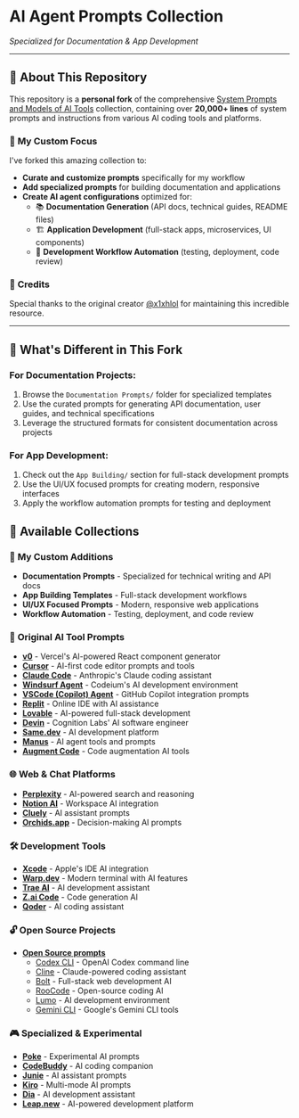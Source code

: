 # **AI Agent Prompts Collection**

_Specialized for Documentation & App Development_

---

## 🎯 **About This Repository**

This repository is a **personal fork** of the comprehensive [System Prompts and Models of AI Tools](https://github.com/x1xhlol/system-prompts-and-models-of-ai-tools) collection, containing over **20,000+ lines** of system prompts and instructions from various AI coding tools and platforms.

### 🚀 **My Custom Focus**

I've forked this amazing collection to:

- **Curate and customize prompts** specifically for my workflow
- **Add specialized prompts** for building documentation and applications
- **Create AI agent configurations** optimized for:
  - 📚 **Documentation Generation** (API docs, technical guides, README files)
  - 🏗️ **Application Development** (full-stack apps, microservices, UI components)
  - 🔧 **Development Workflow Automation** (testing, deployment, code review)

### 🙏 **Credits**

Special thanks to the original creator [@x1xhlol](https://github.com/x1xhlol) for maintaining this incredible resource.

---

## 🌟 **What's Different in This Fork**

### For Documentation Projects:

1. Browse the `Documentation Prompts/` folder for specialized templates
2. Use the curated prompts for generating API documentation, user guides, and technical specifications
3. Leverage the structured formats for consistent documentation across projects

### For App Development:

1. Check out the `App Building/` section for full-stack development prompts
2. Use the UI/UX focused prompts for creating modern, responsive interfaces
3. Apply the workflow automation prompts for testing and deployment

## 📂 Available Collections

### 🎯 **My Custom Additions**

- **Documentation Prompts** - Specialized for technical writing and API docs
- **App Building Templates** - Full-stack development workflows
- **UI/UX Focused Prompts** - Modern, responsive web applications
- **Workflow Automation** - Testing, deployment, and code review

### 🔧 **Original AI Tool Prompts**

- [**v0**](./v0%20Prompts%20and%20Tools/) - Vercel's AI-powered React component generator
- [**Cursor**](./Cursor%20Prompts/) - AI-first code editor prompts and tools
- [**Claude Code**](./Claude%20Code/) - Anthropic's Claude coding assistant
- [**Windsurf Agent**](./Windsurf/) - Codeium's AI development environment
- [**VSCode (Copilot) Agent**](./VSCode%20Agent/) - GitHub Copilot integration prompts
- [**Replit**](./Replit/) - Online IDE with AI assistance
- [**Lovable**](./Lovable/) - AI-powered full-stack development
- [**Devin**](./Devin%20AI/) - Cognition Labs' AI software engineer
- [**Same.dev**](./Same.dev/) - AI development platform
- [**Manus**](./Manus%20Agent%20Tools%20&%20Prompt/) - AI agent tools and prompts
- [**Augment Code**](./Augment%20Code/) - Code augmentation AI tools

### 🌐 **Web & Chat Platforms**

- [**Perplexity**](./Perplexity/) - AI-powered search and reasoning
- [**Notion AI**](./NotionAi/) - Workspace AI integration
- [**Cluely**](./Cluely/) - AI assistant prompts
- [**Orchids.app**](./Orchids.app/) - Decision-making AI prompts

### 🛠 **Development Tools**

- [**Xcode**](./Xcode/) - Apple's IDE AI integration
- [**Warp.dev**](./Warp.dev/) - Modern terminal with AI features
- [**Trae AI**](./Trae/) - AI development assistant
- [**Z.ai Code**](./Z.ai%20Code/) - Code generation AI
- [**Qoder**](./Qoder/) - AI coding assistant

### 🔓 **Open Source Projects**

- [**Open Source prompts**](./Open%20Source%20prompts/)
  - [Codex CLI](./Open%20Source%20prompts/Codex%20CLI/) - OpenAI Codex command line
  - [Cline](./Open%20Source%20prompts/Cline/) - Claude-powered coding assistant
  - [Bolt](./Open%20Source%20prompts/Bolt/) - Full-stack web development AI
  - [RooCode](./Open%20Source%20prompts/RooCode/) - Open-source coding AI
  - [Lumo](./Open%20Source%20prompts/Lumo/) - AI development environment
  - [Gemini CLI](./Open%20Source%20prompts/Gemini%20CLI/) - Google's Gemini CLI tools

### 🎮 **Specialized & Experimental**

- [**Poke**](./Poke/) - Experimental AI prompts
- [**CodeBuddy**](./CodeBuddy%20Prompts/) - AI coding companion
- [**Junie**](./Junie/) - AI assistant prompts
- [**Kiro**](./Kiro/) - Multi-mode AI prompts
- [**Dia**](./dia/) - AI development assistant
- [**Leap.new**](./Leap.new/) - AI-powered development platform
